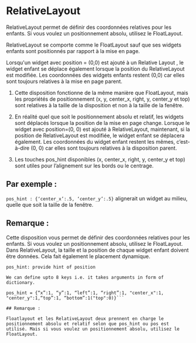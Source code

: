 # RelativeLayout

RelativeLayout permet de définir des coordonnées relatives pour les enfants. Si vous voulez un positionnement absolu, utilisez le FloatLayout.

RelativeLayout se comporte comme le FloatLayout sauf que ses widgets enfants sont positionnés par rapport à la mise en page.

Lorsqu'un widget avec position = (0,0) est ajouté à un Relative Layout , le widget enfant se déplace également lorsque la position du RelativeLayout est modifiée. Les coordonnées des widgets enfants restent (0,0) car elles sont toujours relatives à la mise en page parent.


1. Cette disposition fonctionne de la même manière que FloatLayout, mais les propriétés de positionnement (x, y, center_x, right, y, center_y et top) sont relatives à la taille de la disposition et non à la taille de la fenêtre.

2. En réalité quel que soit le positionnement absolu et relatif, les widgets sont déplacés lorsque la position de la mise en page change.
Lorsque le widget avec position=(0, 0) est ajouté à RelativeLayout, maintenant, si la position de RelativeLayout est modifiée, le widget enfant se déplacera également. Les coordonnées du widget enfant restent les mêmes, c’est-à-dire (0, 0) car elles sont toujours relatives à la disposition parent.

3. Les touches pos_hint disponibles (x, center_x, right, y, center_y et top) sont utiles pour l’alignement sur les bords ou le centrage.

## Par exemple :
```pos_hint : {‘center_x’:.5, ‘center_y’:.5}``` alignerait un widget au milieu, quelle que soit la taille de la fenêtre.


## Remarque :

Cette disposition vous permet de définir des coordonnées relatives pour les enfants. Si vous voulez un positionnement absolu, utilisez le FloatLayout. Dans RelativeLayout, la taille et la position de chaque widget enfant doivent être données. Cela fait également le placement dynamique.


``` We can do relative positioning by:
pos_hint: provide hint of position

We can define upto 8 keys i.e. it takes arguments in form of dictionary.

pos_hint = {“x”:1, “y”:1, “left”:1, “right”:1, "center_x":1, "center_y":1,“top”:1, “bottom”:1("top":0)}```

## Remarque :

Floatlayout et les RelativeLayout deux prennent en charge le positionnement absolu et relatif selon que pos_hint ou pos est utilisé. Mais si vous voulez un positionnement absolu, utilisez le FloatLayout.